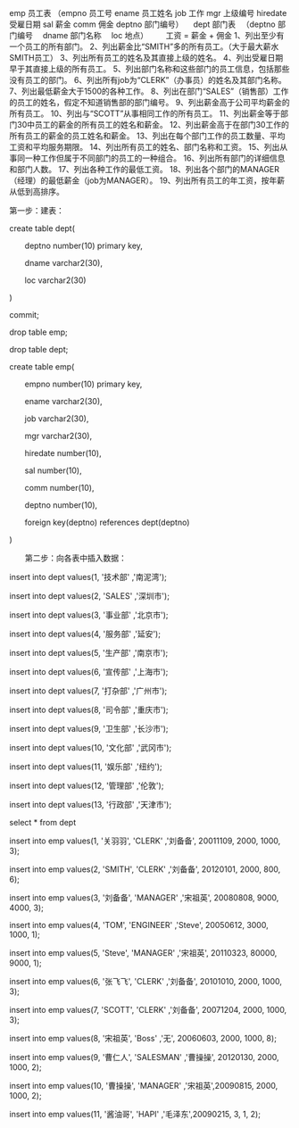 emp 员工表
（empno 员工号
  ename 员工姓名
  job 工作
  mgr 上级编号
  hiredate 受雇日期
  sal 薪金
  comm 佣金
  deptno 部门编号）
　dept 部门表
　（deptno 部门编号
　dname 部门名称
　loc 地点）
　　工资 = 薪金 + 佣金
  1、列出至少有一个员工的所有部门。
  2、列出薪金比“SMITH”多的所有员工。（大于最大薪水SMITH员工）
  3、列出所有员工的姓名及其直接上级的姓名。
  4、列出受雇日期早于其直接上级的所有员工。
  5、列出部门名称和这些部门的员工信息，包括那些没有员工的部门。
  6、列出所有job为“CLERK”（办事员）的姓名及其部门名称。
  7、列出最低薪金大于1500的各种工作。
  8、列出在部门“SALES”（销售部）工作的员工的姓名，假定不知道销售部的部门编号。
  9、列出薪金高于公司平均薪金的所有员工。
  10、列出与“SCOTT”从事相同工作的所有员工。
  11、列出薪金等于部门30中员工的薪金的所有员工的姓名和薪金。
  12、列出薪金高于在部门30工作的所有员工的薪金的员工姓名和薪金。
  13、列出在每个部门工作的员工数量、平均工资和平均服务期限。
  14、列出所有员工的姓名、部门名称和工资。
  15、列出从事同一种工作但属于不同部门的员工的一种组合。
  16、列出所有部门的详细信息和部门人数。
  17、列出各种工作的最低工资。
  18、列出各个部门的MANAGER（经理）的最低薪金（job为MANAGER）。
  19、列出所有员工的年工资，按年薪从低到高排序。



第一步：建表：

create table dept(

       deptno number(10) primary key,

       dname varchar2(30),

       loc varchar2(30)

)

commit;

drop table emp;

drop table dept;

create table emp(

       empno number(10) primary key,

       ename varchar2(30),

       job varchar2(30),

       mgr varchar2(30),

       hiredate number(10),

       sal number(10),

       comm number(10),

       deptno number(10),

       foreign key(deptno) references dept(deptno)

)

　　第二步：向各表中插入数据：

insert into dept values(1, '技术部' ,'南泥湾');

insert into dept values(2, 'SALES' ,'深圳市');

insert into dept values(3, '事业部' ,'北京市');

insert into dept values(4, '服务部' ,'延安');

insert into dept values(5, '生产部' ,'南京市');

insert into dept values(6, '宣传部' ,'上海市');

insert into dept values(7, '打杂部' ,'广州市');

insert into dept values(8, '司令部' ,'重庆市');

insert into dept values(9, '卫生部' ,'长沙市');

insert into dept values(10, '文化部' ,'武冈市');

insert into dept values(11, '娱乐部' ,'纽约');

insert into dept values(12, '管理部' ,'伦敦');

insert into dept values(13, '行政部' ,'天津市');

select * from dept

insert into emp values(1, '关羽羽', 'CLERK' ,'刘备备', 20011109, 2000, 1000, 3);

insert into emp values(2, 'SMITH', 'CLERK' ,'刘备备', 20120101, 2000, 800, 6);

insert into emp values(3, '刘备备', 'MANAGER' ,'宋祖英', 20080808, 9000, 4000, 3);

insert into emp values(4, 'TOM', 'ENGINEER' ,'Steve', 20050612, 3000, 1000, 1);

insert into emp values(5, 'Steve', 'MANAGER' ,'宋祖英', 20110323, 80000, 9000, 1);

insert into emp values(6, '张飞飞', 'CLERK' ,'刘备备', 20101010, 2000, 1000, 3);

insert into emp values(7, 'SCOTT', 'CLERK' ,'刘备备', 20071204, 2000, 1000, 3);

insert into emp values(8, '宋祖英', 'Boss' ,'无', 20060603, 2000, 1000, 8);

insert into emp values(9, '曹仁人', 'SALESMAN' ,'曹操操', 20120130, 2000, 1000, 2);

insert into emp values(10, '曹操操', 'MANAGER' ,'宋祖英',20090815, 2000, 1000, 2);

insert into emp values(11, '酱油哥', 'HAPI' ,'毛泽东',20090215, 3, 1, 2);